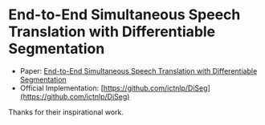 # End-to-End Simultaneous Speech Translation with Differentiable Segmentation

- Paper: [End-to-End Simultaneous Speech Translation with Differentiable Segmentation](https://aclanthology.org/2023.findings-acl.485/)
- Official Implementation: [https://github.com/ictnlp/DiSeg](https://github.com/ictnlp/DiSeg)

Thanks for their inspirational work.
